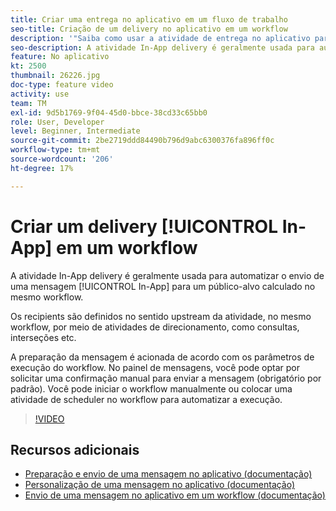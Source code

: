 ```yaml
---
title: Criar uma entrega no aplicativo em um fluxo de trabalho
seo-title: Criação de um delivery no aplicativo em um workflow
description: '"Saiba como usar a atividade de entrega no aplicativo para automatizar o envio de uma mensagem no aplicativo para um público-alvo calculado em um fluxo de trabalho."'
seo-description: A atividade In-App delivery é geralmente usada para automatizar o envio de uma mensagem no aplicativo para um público-alvo calculado no mesmo workflow.
feature: No aplicativo
kt: 2500
thumbnail: 26226.jpg
doc-type: feature video
activity: use
team: TM
exl-id: 9d5b1769-9f04-45d0-bbce-38cd33c65bb0
role: User, Developer
level: Beginner, Intermediate
source-git-commit: 2be2719ddd84490b796d9abc6300376fa896ff0c
workflow-type: tm+mt
source-wordcount: '206'
ht-degree: 17%

---
```


# Criar um delivery [!UICONTROL In-App] em um workflow

A atividade In-App delivery é geralmente usada para automatizar o envio de uma mensagem [!UICONTROL In-App] para um público-alvo calculado no mesmo workflow.

Os recipients são definidos no sentido upstream da atividade, no mesmo workflow, por meio de atividades de direcionamento, como consultas, interseções etc.

A preparação da mensagem é acionada de acordo com os parâmetros de execução do workflow. No painel de mensagens, você pode optar por solicitar uma confirmação manual para enviar a mensagem (obrigatório por padrão). Você pode iniciar o workflow manualmente ou colocar uma atividade de scheduler no workflow para automatizar a execução.

>[!VIDEO](https://video.tv.adobe.com/v/26226?quality=12)

## Recursos adicionais

* [Preparação e envio de uma mensagem no aplicativo (documentação)](https://docs.adobe.com/content/help/en/campaign-standard/using/communication-channels/in-app-messaging/preparing-and-sending-an-in-app-message.html)
* [Personalização de uma mensagem no aplicativo (documentação)](https://docs.adobe.com/content/help/en/campaign-standard/using/communication-channels/in-app-messaging/customizing-an-in-app-message.html)
* [Envio de uma mensagem no aplicativo em um workflow (documentação)](https://docs.adobe.com/content/help/en/campaign-standard/using/managing-processes-and-data/channel-activities/in-app-delivery.html)
